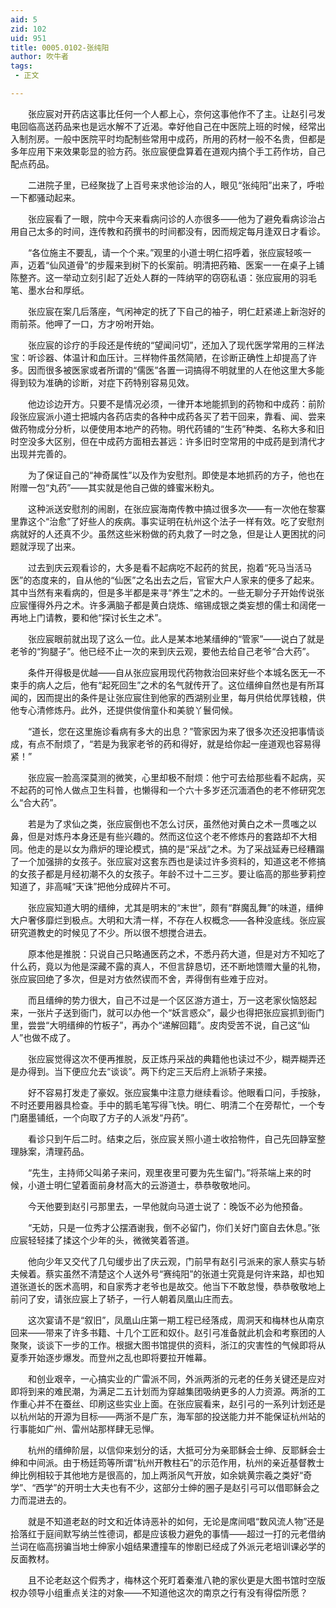 ```yaml
---
aid: 5
zid: 102
uid: 951
title: 0005.0102-张纯阳
author: 吹牛者
tags: 
 - 正文

---
```




　　张应宸对开药店这事比任何一个人都上心，奈何这事他作不了主。让赵引弓发电回临高送药品来也是远水解不了近渴。幸好他自己在中医院上班的时候，经常出入制剂房。一般中医院平时均配制些常用中成药，所用的药材一般不名贵，但都是多年应用下来效果彰显的验方药。张应宸便盘算着在道观内搞个手工药作坊，自己配点药品。

　　二进院子里，已经聚拢了上百号来求他诊治的人，眼见“张纯阳”出来了，呼啦一下都骚动起来。

　　张应宸看了一眼，院中今天来看病问诊的人亦很多——他为了避免看病诊治占用自己太多的时间，连传教和药撰书的时间都没有，因而规定每月逢双日才看诊。

　　“各位施主不要乱，请一个个来。”观里的小道士明仁招呼着，张应宸轻咳一声，迈着“仙风道骨”的步履来到树下的长案前。明清把药箱、医案一一在桌子上铺陈整齐。这一举动立刻引起了近处人群的一阵纳罕的窃窃私语：张应宸用的羽毛笔、墨水台和厚纸。

　　张应宸在案几后落座，气闲神定的抚了下自己的袖子，明仁赶紧递上新泡好的雨前茶。他呷了一口，方才吩咐开始。

　　张应宸的诊疗的手段还是传统的“望闻问切”，还加入了现代医学常用的三样法宝：听诊器、体温计和血压计。三样物件虽然简陋，在诊断正确性上却提高了许多。因而很多被医家或者所谓的“儒医”各置一词搞得不明就里的人在他这里大多能得到较为准确的诊断，对症下药特别容易见效。

　　他边诊边开方。只要不是情况必须，一律开本地能抓到的药物和中成药：前阶段张应宸派小道士把城内各药店卖的各种中成药各买了若干回来，靠看、闻、尝来做药物成分分析，以便使用本地产的药物。明代药铺的“生药”种类、名称大多和旧时空没多大区别，但在中成药方面相去甚远：许多旧时空常用的中成药是到清代才出现并完善的。

　　为了保证自己的“神奇属性”以及作为安慰剂。即使是本地抓药的方子，他也在附赠一包“丸药”——其实就是他自己做的蜂蜜米粉丸。

　　这种派送安慰剂的闹剧，在张应宸海南传教中搞过很多次——有一次他在黎寨里靠这个“治愈”了好些人的疾病。事实证明在杭州这个法子一样有效。吃了安慰剂病就好的人还真不少。虽然这些米粉做的药丸救了一时之急，但是让人更困扰的问题就浮现了出来。

　　过去到庆云观看诊的，大多是看不起病吃不起药的贫民，抱着“死马当活马医”的态度来的，自从他的“仙医”之名出去之后，官宦大户人家来的便多了起来。其中当然有来看病的，但是多半都是来寻“养生”之术的。一些无聊分子开始传说张应宸懂得外丹之术。许多满脑子都是黄白烧炼、缩锡成银之类妄想的儒士和阔佬一再地上门请教，要和他“探讨长生之术”。

　　张应宸眼前就出现了这么一位。此人是某本地某缙绅的“管家”——说白了就是老爷的“狗腿子”。他已经不止一次的来到庆云观，要他去给自己老爷“合大药”。

　　条件开得极是优越——自从张应宸用现代药物救治回来好些个本城名医无一不束手的病人之后，他有“起死回生”之术的名气就传开了。这位缙绅自然也是有所耳闻的，因而提出的条件是让张应宸住到他家的西湖别业里，每月供给优厚钱粮，供他专心清修炼丹。此外，还提供俊俏童仆和美貌丫鬟伺候。

　　“道长，您在这里施诊看病有多大的出息？”管家因为来了很多次还没把事情谈成，有点不耐烦了，“若是为我家老爷的药和得好，就是给你起一座道观也容易得紧！”

　　张应宸一脸高深莫测的微笑，心里却极不耐烦：他宁可去给那些看不起病，买不起药的可怜人做点卫生科普，也懒得和一个六十多岁还沉湎酒色的老不修研究怎么“合大药”。

　　若是为了求仙之类，张应宸倒也不怎么讨厌，虽然他对黄白之术一贯嗤之以鼻，但是对炼丹本身还是有些兴趣的。然而这位这个老不修炼丹的套路却不大相同。他走的是以女为鼎炉的理论模式，搞的是“采战”之术。为了采战延寿已经糟蹋了一个加强排的女孩子。张应宸对这套东西也是读过许多资料的，知道这老不修搞的女孩子都是月经初潮不久的女孩子。年龄不过十二三岁。要让临高的那些萝莉控知道了，非高喊“天诛”把他分成碎片不可。

　　张应宸知道大明的缙绅，尤其是明末的“末世”，颇有“群魔乱舞”的味道，缙绅大户奢侈靡烂到极点。大明和大清一样，不存在人权概念——各种没底线。张应宸研究道教史的时候见了不少。所以很不想搅合进去。

　　原本他是推脱：只说自己只略通医药之术，不悉丹药大道，但是对方不知吃了什么药，竟以为他是深藏不露的真人，不但言辞恳切，还不断地馈赠大量的礼物，张应宸回绝了多次，但是对方依然锲而不舍，弄得倒有些难于应对。

　　而且缙绅的势力很大，自己不过是一个区区游方道士，万一这老家伙恼怒起来，一张片子送到衙门，就可以办他一个“妖言惑众”，最少也得把张应宸抓到衙门里，尝尝“大明缙绅的竹板子”，再办个“递解回籍”。皮肉受苦不说，自己这“仙人”也做不成了。

　　张应宸觉得这次不便再推脱，反正炼丹采战的典籍他也读过不少，糊弄糊弄还是办得到。当下便应允去“谈谈”。两下约定三天后府上派轿子来接。

　　好不容易打发走了豪奴。张应宸集中注意力继续看诊。他眼看口问，手按脉，不时还要用器具检查。手中的鹅毛笔写得飞快。明仁、明清二个在旁帮忙，一个专门磨墨铺纸，一个向取了方子的人派发“丹药”。

　　看诊只到午后二时。结束之后，张应宸关照小道士收拾物件，自己先回静室整理脉案，清理药品。

　　“先生，主持师父叫弟子来问，观里夜里可要为先生留门。”将茶端上来的时候，小道士明仁望着面前身材高大的云游道士，恭恭敬敬地问。

　　今天他要到赵引弓那里去，一早他就向马道士说了：晚饭不必为他预备。

　　“无妨，只是一位秀才公摆酒谢我，倒不必留门，你们关好门窗自去休息。”张应宸轻轻揉了揉这个少年的头，微微笑着答道。

　　他向少年又交代了几句缓步出了庆云观，门前早有赵引弓派来的家人蔡实与轿夫候着。蔡实虽然不清楚这个人送外号“赛纯阳”的张道士究竟是何许来路，却也知道张道长的医术高明，和自家秀才老爷也是故交。他当下不敢怠慢，恭恭敬敬地上前问了安，请张应宸上了轿子，一行人朝着凤凰山庄而去。

　　这次宴请不是“叙旧”，凤凰山庄第一期工程已经落成，周洞天和梅林也从南京回来——带来了许多书籍、十几个工匠和奴仆。赵引弓准备就此机会和考察团的人聚聚，谈谈下一步的工作。根据大图书馆提供的资料，浙江的灾害性的气候即将从夏季开始逐步爆发。而登州之乱也即将要拉开帷幕。

　　和创业艰辛，一心搞实业的广雷派不同，外派两浙的元老的任务关键还是应对即将到来的难民潮，为满足二五计划而为穿越集团吸纳更多的人力资源。两浙的工作重心并不在蚕丝、印刷这些实业上面。在张应宸看来，赵引弓的一系列计划还是以杭州站的开源为目标——两浙不是广东，海军部的投送能力并不能保证杭州站的行事能如广州、雷州站那样肆无忌惮。

　　杭州的缙绅阶层，以信仰来划分的话，大抵可分为亲耶稣会士绅、反耶稣会士绅和中间派。由于杨廷筠等所谓“杭州开教柱石”的示范作用，杭州的亲近基督教士绅比例相较于其他地方是很高的，加上两浙风气开放，如余姚黄宗羲之类好“奇学”、“西学”的开明士大夫也有不少，这部分士绅的圈子是赵引弓可以借耶稣会之力而混进去的。

　　就是不知道老赵的时文和近体诗恶补的如何，无论是席间唱“数风流人物”还是拾落红于庭间默写纳兰性德词，都是应该极力避免的事情——超过一打的元老借纳兰词在临高拐骗当地士绅家小姐结果遭撞车的惨剧已经成了外派元老培训课必学的反面教材。

　　且不论老赵这个假秀才，梅林这个死盯着秦淮八艳的家伙更是大图书馆时空版权办领导小组重点关注的对象——不知道他这次的南京之行有没有得偿所愿？



